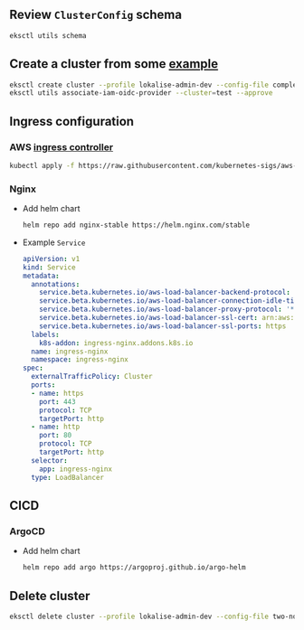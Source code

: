 

## Review `ClusterConfig` schema

```bash
eksctl utils schema
```

## Create a cluster from some [example](https://github.com/weaveworks/eksctl/blob/main/examples)

```bash
eksctl create cluster --profile lokalise-admin-dev --config-file complete-cluster.yaml
eksctl utils associate-iam-oidc-provider --cluster=test --approve
```

## Ingress configuration

### AWS [ingress controller](https://aws.amazon.com/blogs/opensource/kubernetes-ingress-aws-alb-ingress-controller/)
```bash
kubectl apply -f https://raw.githubusercontent.com/kubernetes-sigs/aws-alb-ingress-controller/v1.1.4/docs/examples/rbac-role.yaml
```

### Nginx

- Add helm chart
  ```bash
  helm repo add nginx-stable https://helm.nginx.com/stable
  ```
- Example `Service`
  ```yaml
  apiVersion: v1
  kind: Service
  metadata:
    annotations:
      service.beta.kubernetes.io/aws-load-balancer-backend-protocol: tcp
      service.beta.kubernetes.io/aws-load-balancer-connection-idle-timeout: "3600"
      service.beta.kubernetes.io/aws-load-balancer-proxy-protocol: '*'
      service.beta.kubernetes.io/aws-load-balancer-ssl-cert: arn:aws:acm:us-east-1:1234567:certificate/1234294-232-4f89-bca8
      service.beta.kubernetes.io/aws-load-balancer-ssl-ports: https
    labels:
      k8s-addon: ingress-nginx.addons.k8s.io
    name: ingress-nginx
    namespace: ingress-nginx
  spec:
    externalTrafficPolicy: Cluster
    ports:
    - name: https
      port: 443
      protocol: TCP
      targetPort: http
    - name: http
      port: 80
      protocol: TCP
      targetPort: http
    selector:
      app: ingress-nginx
    type: LoadBalancer
  ```

## CICD

### ArgoCD

- Add helm chart
  ```bash
  helm repo add argo https://argoproj.github.io/argo-helm
  ```
## Delete cluster

```bash
eksctl delete cluster --profile lokalise-admin-dev --config-file two-node-groups.yaml
```
